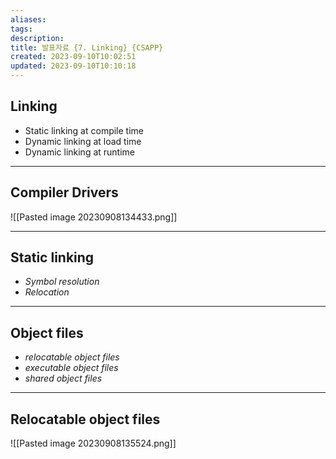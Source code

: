 ```yaml
---
aliases: 
tags: 
description:
title: 발표자료 {7. Linking} {CSAPP}
created: 2023-09-10T10:02:51
updated: 2023-09-10T10:10:18
---
```


## Linking

+ Static linking at compile time
+ Dynamic linking at load time
+ Dynamic linking at runtime

---

## Compiler Drivers

![[Pasted image 20230908134433.png]]


---

## Static linking

+ *Symbol resolution*
+ *Relocation*

---

## Object files

+ *relocatable object files*
+ *executable object files*
+ *shared object files*

---

## Relocatable object files

![[Pasted image 20230908135524.png]]

